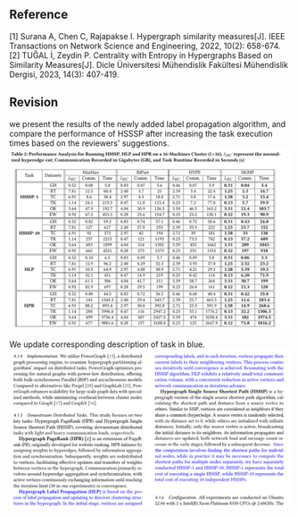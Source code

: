 ## Reference 
[1] Surana A, Chen C, Rajapakse I. Hypergraph similarity measures[J]. IEEE Transactions on Network Science and Engineering, 2022, 10(2): 658-674.
[2] TUĞAL İ, Zeydin P. Centrality with Entropy in Hypergraphs Based on Similarity Measures[J]. Dicle Üniversitesi Mühendislik Fakültesi Mühendislik Dergisi, 2023, 14(3): 407-419.

## Revision

we present the results of the newly added label propagation algorithm, and compare the performance of HSSSP after increasing the task execution times based on the reviewers' suggestions.
![](./pic/taskTable.png)

We update corresponding description of task in blue.
![](./pic/taskDescription.png)